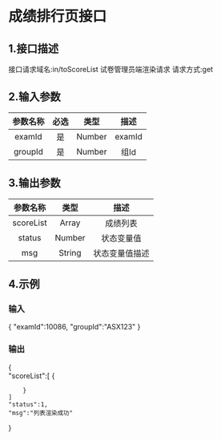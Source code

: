 # 成绩排行页接口

## 1.接口描述

接口请求域名:in/toScoreList
试卷管理员端渲染请求
请求方式:get

## 2.输入参数

| 参数名称  | 必选  |  类型  |         描述         |
| :-------: | :---: | :----: | :------------------: |
| examId | 是 | Number | examId |
| groupId | 是 | Number | 组Id |

## 3.输出参数

|  参数名称  |  类型  |         描述         |
| :-------: | :----: | :------------------: |
| scoreList | Array | 成绩列表 |
| status | Number | 状态变量值 |
| msg | String | 状态变量值描述 |

## 4.示例

### 输入

{
    "examId":10086,
    "groupId":"ASX123"
}

### 输出

{   
    "scoreList":[
        {
            
        }
    ]
    "status":1,
    "msg":"列表渲染成功"
}